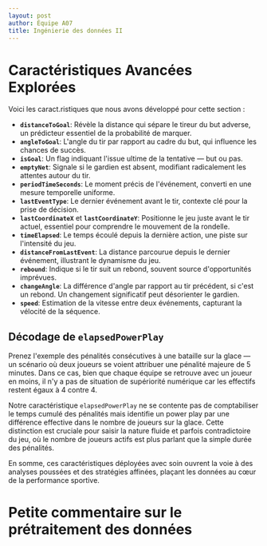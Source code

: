 ```yaml
---
layout: post
author: Équipe A07
title: Ingénierie des données II
---
```


<style>
  #plot-container {
    justify-content: center;
    align-items: center;
    width: 60vw; 
    height: 60vh;
    margin-bottom: 0px;
  }

  table {
    width: 100%;
    border-collapse: collapse;
  }


  td, th {
    border: 1px solid #dddddd;
    text-align: left;
    padding: 8px;
  }

  tr:nth-child(even) {
    background-color: #f2f2f2;
  }

</style>

# Caractéristiques Avancées Explorées

Voici les caract.ristiques que nous avons développé pour cette section :

- **`distanceToGoal`**: Révèle la distance qui sépare le tireur du but adverse, un prédicteur essentiel de la probabilité de marquer.
- **`angleToGoal`**: L'angle du tir par rapport au cadre du but, qui influence les chances de succès.
- **`isGoal`**: Un flag indiquant l'issue ultime de la tentative — but ou pas.
- **`emptyNet`**: Signale si le gardien est absent, modifiant radicalement les attentes autour du tir.
- **`periodTimeSeconds`**: Le moment précis de l'événement, converti en une mesure temporelle uniforme.
- **`lastEventType`**: Le dernier événement avant le tir, contexte clé pour la prise de décision.
- **`lastCoordinateX`** et **`lastCoordinateY`**: Positionne le jeu juste avant le tir actuel, essentiel pour comprendre le mouvement de la rondelle.
- **`timeElapsed`**: Le temps écoulé depuis la dernière action, une piste sur l'intensité du jeu.
- **`distanceFromLastEvent`**: La distance parcourue depuis le dernier événement, illustrant le dynamisme du jeu.
- **`rebound`**: Indique si le tir suit un rebond, souvent source d'opportunités imprévues.
- **`changeAngle`**: La différence d'angle par rapport au tir précédent, si c'est un rebond. Un changement significatif peut désorienter le gardien.
- **`speed`**: Estimation de la vitesse entre deux événements, capturant la vélocité de la séquence.

## Décodage de `elapsedPowerPlay`

Prenez l'exemple des pénalités consécutives à une bataille sur la glace — un scénario où deux joueurs se voient attribuer une pénalité majeure de 5 minutes. Dans ce cas, bien que chaque équipe se retrouve avec un joueur en moins, il n'y a pas de situation de supériorité numérique car les effectifs restent égaux à 4 contre 4.

Notre caractéristique `elapsedPowerPlay` ne se contente pas de comptabiliser le temps cumulé des pénalités mais identifie un power play par une différence effective dans le nombre de joueurs sur la glace. Cette distinction est cruciale pour saisir la nature fluide et parfois contradictoire du jeu, où le nombre de joueurs actifs est plus parlant que la simple durée des pénalités.

En somme, ces caractéristiques déployées avec soin ouvrent la voie à des analyses poussées et des stratégies affinées, plaçant les données au cœur de la performance sportive.

# Petite commentaire sur le prétraitement des données




